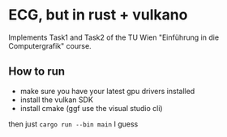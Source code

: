 # ECG, but in rust + vulkano

Implements Task1 and Task2 of the TU Wien "Einführung in die Computergrafik" course.

## How to run

* make sure you have your latest gpu drivers installed
* install the vulkan SDK
* install cmake (ggf use the visual studio cli)

then just `cargo run --bin main` I guess



